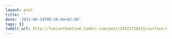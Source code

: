 ```yaml
---
layout: post
title: ''
date: '2012-06-19T08:58:04+02:00'
tags: []
tumblr_url: http://fabiantheblind.tumblr.com/post/25421718421/surface-by-microsoft-by-surface
---
```

